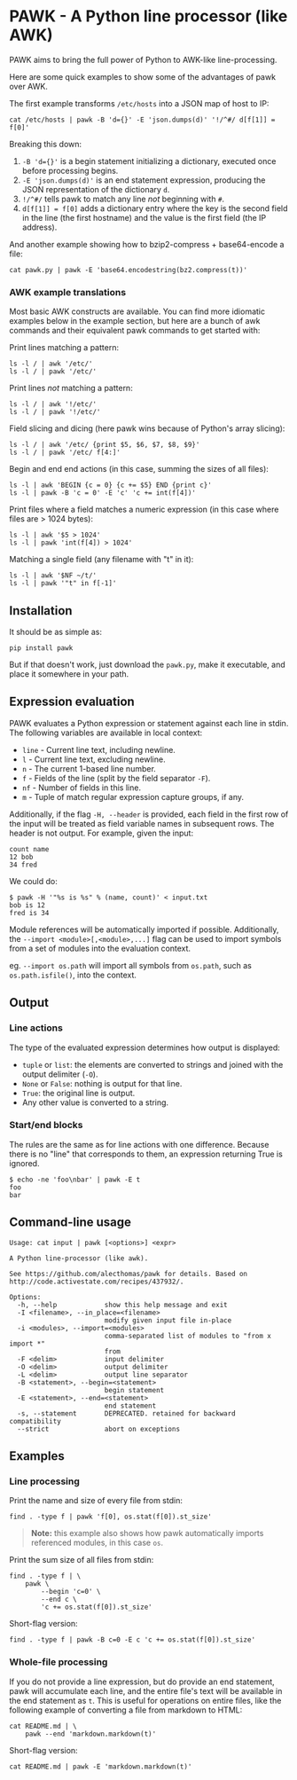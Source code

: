 # PAWK - A Python line processor (like AWK)

PAWK aims to bring the full power of Python to AWK-like line-processing.

Here are some quick examples to show some of the advantages of pawk over AWK.

The first example transforms `/etc/hosts` into a JSON map of host to IP:

	cat /etc/hosts | pawk -B 'd={}' -E 'json.dumps(d)' '!/^#/ d[f[1]] = f[0]'

Breaking this down:

1. `-B 'd={}'` is a begin statement initializing a dictionary, executed once before processing begins.
2. `-E 'json.dumps(d)'` is an end statement expression, producing the JSON representation of the dictionary `d`.
3. `!/^#/` tells pawk to match any line *not* beginning with `#`.
4. `d[f[1]] = f[0]` adds a dictionary entry where the key is the second field in the line (the first hostname) and the value is the first field (the IP address).

And another example showing how to bzip2-compress + base64-encode a file:

	cat pawk.py | pawk -E 'base64.encodestring(bz2.compress(t))'

### AWK example translations

Most basic AWK constructs are available. You can find more idiomatic examples below in the example section, but here are a bunch of awk commands and their equivalent pawk commands to get started with:

Print lines matching a pattern:

	ls -l / | awk '/etc/'
	ls -l / | pawk '/etc/'

Print lines *not* matching a pattern:

	ls -l / | awk '!/etc/'
	ls -l / | pawk '!/etc/'

Field slicing and dicing (here pawk wins because of Python's array slicing):

	ls -l / | awk '/etc/ {print $5, $6, $7, $8, $9}'
	ls -l / | pawk '/etc/ f[4:]'

Begin and end end actions (in this case, summing the sizes of all files):

	ls -l | awk 'BEGIN {c = 0} {c += $5} END {print c}'
	ls -l | pawk -B 'c = 0' -E 'c' 'c += int(f[4])'

Print files where a field matches a numeric expression (in this case where files are > 1024 bytes):

	ls -l | awk '$5 > 1024'
	ls -l | pawk 'int(f[4]) > 1024'

Matching a single field (any filename with "t" in it):

	ls -l | awk '$NF ~/t/'
	ls -l | pawk '"t" in f[-1]'

## Installation

It should be as simple as:

```
pip install pawk
```

But if that doesn't work, just download the `pawk.py`, make it executable, and place it somewhere in your path.

## Expression evaluation

PAWK evaluates a Python expression or statement against each line in stdin. The following variables are available in local context:

- `line` - Current line text, including newline.
- `l` - Current line text, excluding newline.
- `n` - The current 1-based line number.
- `f` - Fields of the line (split by the field separator `-F`).
- `nf` - Number of fields in this line.
- `m` - Tuple of match regular expression capture groups, if any.

Additionally, if the flag `-H, --header` is provided, each field in the first row of the input will be treated as field variable names in subsequent rows. The header is not output. For example, given the input:

```
count name
12 bob
34 fred
```

We could do:

```
$ pawk -H '"%s is %s" % (name, count)' < input.txt
bob is 12
fred is 34
```

Module references will be automatically imported if possible. Additionally, the `--import <module>[,<module>,...]` flag can be used to import symbols from a set of modules into the evaluation context.

eg. `--import os.path` will import all symbols from `os.path`, such as `os.path.isfile()`, into the context.

## Output

### Line actions

The type of the evaluated expression determines how output is displayed:

- `tuple` or `list`: the elements are converted to strings and joined with the output delimiter (`-O`).
- `None` or `False`: nothing is output for that line.
- `True`: the original line is output.
- Any other value is converted to a string.

### Start/end blocks

The rules are the same as for line actions with one difference.  Because there is no "line" that corresponds to them, an expression returning True is ignored.

	$ echo -ne 'foo\nbar' | pawk -E t
    foo
    bar


## Command-line usage

```
Usage: cat input | pawk [<options>] <expr>

A Python line-processor (like awk).

See https://github.com/alecthomas/pawk for details. Based on
http://code.activestate.com/recipes/437932/.

Options:
  -h, --help            show this help message and exit
  -I <filename>, --in_place=<filename>
                        modify given input file in-place
  -i <modules>, --import=<modules>
                        comma-separated list of modules to "from x import *"
                        from
  -F <delim>            input delimiter
  -O <delim>            output delimiter
  -L <delim>            output line separator
  -B <statement>, --begin=<statement>
                        begin statement
  -E <statement>, --end=<statement>
                        end statement
  -s, --statement       DEPRECATED. retained for backward compatibility
  --strict              abort on exceptions
```

## Examples

### Line processing

Print the name and size of every file from stdin:

	find . -type f | pawk 'f[0], os.stat(f[0]).st_size'

> **Note:** this example also shows how pawk automatically imports referenced modules, in this case `os`.

Print the sum size of all files from stdin:

	find . -type f | \
		pawk \
			--begin 'c=0' \
			--end c \
			'c += os.stat(f[0]).st_size'

Short-flag version:

	find . -type f | pawk -B c=0 -E c 'c += os.stat(f[0]).st_size'


### Whole-file processing

If you do not provide a line expression, but do provide an end statement, pawk will accumulate each line, and the entire file's text will be available in the end statement as `t`. This is useful for operations on entire files, like the following example of converting a file from markdown to HTML:

	cat README.md | \
		pawk --end 'markdown.markdown(t)'

Short-flag version:

	cat README.md | pawk -E 'markdown.markdown(t)'

